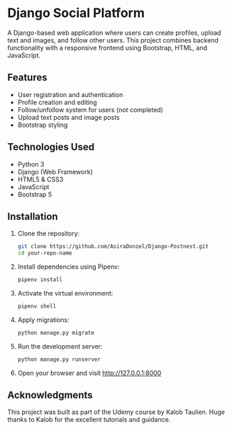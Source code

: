 # Django Social Platform

A Django-based web application where users can create profiles, upload text and images, and follow other users. This project combines backend functionality with a responsive frontend using Bootstrap, HTML, and JavaScript.

## Features

- User registration and authentication
- Profile creation and editing
- Follow/unfollow system for users (not completed)
- Upload text posts and image posts
- Bootstrap styling

## Technologies Used

- Python 3
- Django (Web Framework)
- HTML5 & CSS3
- JavaScript
- Bootstrap 5

## Installation

1. Clone the repository:

   ```bash
   git clone https://github.com/AsiraDonzel/Django-Postnest.git
   cd your-repo-name
2. Install dependencies using Pipenv:
    ```bash
   pipenv install
3. Activate the virtual environment:
    ```bash
   pipenv shell
4. Apply migrations:
    ```bash
   python manage.py migrate
5. Run the development server:
    ```bash
   python manage.py runserver
6. Open your browser and visit http://127.0.0.1:8000

## Acknowledgments

This project was built as part of the Udemy course by Kalob Taulien. Huge thanks to Kalob for the excellent tutorials and guidance.

